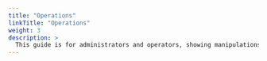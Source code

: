 ```yaml
---
title: "Operations"
linkTitle: "Operations"
weight: 3
description: >
  This guide is for administrators and operators, showing manipulations to operate PipeCD cluster under some specific strategies.
---
```

